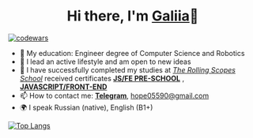 <h1 align="center">Hi there, I'm <a href="https://galiia-gr.github.io/rsschool-cv/" target="_blank">Galiia</a>👋</h1>

[![codewars](https://www.codewars.com/users/rsschool_140970a538cc19f9/badges/small)](https://www.codewars.com/users/rsschool_140970a538cc19f9)


- 📘 My education: Engineer degree of Computer Science and Robotics
- 👯 I lead an active lifestyle and am open to new ideas
- 🌱 I have successfully completed my studies at [*The Rolling Scopes School*](https://rs.school/js/)
      received certificates [**JS/FE PRE-SCHOOL**](https://app.rs.school/certificate/an5yb0cb) , [**JAVASCRIPT/FRONT-END**](https://app.rs.school/certificate/4rfs5ltz)
- 📫 How to contact me: [**Telegram**](https://t.me/galiia_g), hope05590@gmail.com
- 🌍 I speak Russian (native), English (B1+)



[![Top Langs](https://github-readme-stats.vercel.app/api/top-langs/?username=Galiia-GR&layout=compact)](https://github.com/Galiia-GR/github-readme-stats)
